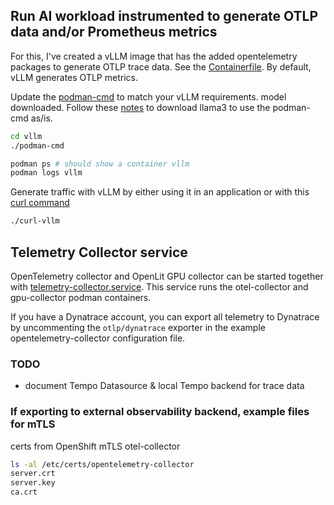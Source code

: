 ## Run AI workload instrumented to generate OTLP data and/or Prometheus metrics

For this, I've created a vLLM image that has the added opentelemetry packages to generate OTLP trace data.
See the [Containerfile](./vllm/Containerfile).
By default, vLLM generates OTLP metrics.

Update the [podman-cmd](./vllm/podman-cmd) to match your vLLM requirements.
model downloaded. Follow these [notes](./vllm/README.md) to download llama3 to use the podman-cmd as/is.

```bash
cd vllm
./podman-cmd

podman ps # should show a container vllm
podman logs vllm
```

Generate traffic with vLLM by either using it in an application or with this [curl command](./vllm/curl-vllm)

```bash
./curl-vllm
```

## Telemetry Collector service

OpenTelemetry collector and OpenLit GPU collector can be started together with [telemetry-collector.service](./telemetry-collector-service/README.md).
This service runs the otel-collector and gpu-collector podman containers.

If you have a Dynatrace account, you can export all telemetry to Dynatrace by uncommenting the `otlp/dynatrace` exporter in
the example opentelemetry-collector configuration file.


### TODO

* document Tempo Datasource & local Tempo backend for trace data

### If exporting to external observability backend, example files for mTLS

certs from OpenShift mTLS otel-collector

```bash
ls -al /etc/certs/opentelemetry-collector
server.crt
server.key
ca.crt
```
